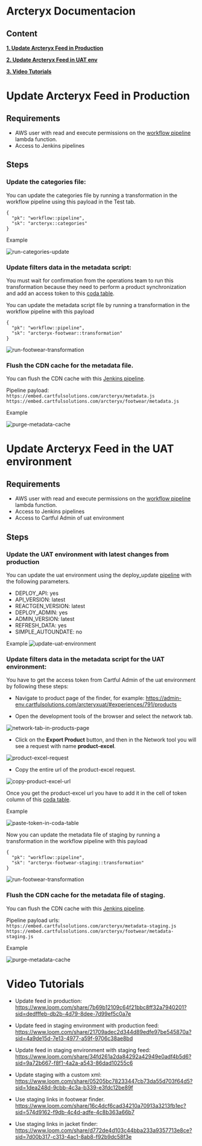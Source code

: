 # Arcteryx Documentacion

## Content
**[1. Update Arcteryx Feed in Production](#update-arcteryx-feed-in-production)**

**[2. Update Arcteryx Feed in UAT env](#update-arcteryx-feed-in-the-uat-environment)**

**[3. Video Tutorials](#video-tutorials)**

# Update Arcteryx Feed in Production

## Requirements
* AWS user with read and execute permissions on the [workflow pipeline](https://us-east-1.console.aws.amazon.com/lambda/home?region=us-east-1#/functions/finder-workflow-pipeline-prod?tab=testing) lambda function.
* Access to Jenkins pipelines

## Steps

### Update the categories file:
You can update the categories file by running a transformation in the workflow pipeline using this payload in the Test tab.

```
{
  "pk": "workflow::pipeline",
  "sk": "arcteryx::categories"
}
```

Example

![run-categories-update](/images/run-categories-update.png)

### Update **filters** data in the metadata script:

You must wait for confirmation from the operations team to run this transformation because they need to perform a product synchronization and add an access token to this [coda table](https://coda.io/d/Arcteryx-Tokens_dAGZTy3PFp_/Arcteryx-Jacket-Footwear_suIg0MWh#_lu8TZy4Z).

You can update the metadata script file by running a transformation in the workflow pipeline with this payload

```
{
  "pk": "workflow::pipeline",
  "sk": "arcteryx-footwear::transformation"
}
```

![run-footwear-transformation](/images/run-footwear-transformation.png)


### Flush the CDN cache for the metadata file.
You can flush the CDN cache with this [Jenkins pipeline](http://jenkins.cartfulsolutions.com:8080/job/environments/job/prod/job/cache/job/purge/).

Pipeline payload:
`https://embed.cartfulsolutions.com/arcteryx/metadata.js`
`https://embed.cartfulsolutions.com/arcteryx/footwear/metadata.js`

Example

![purge-metadata-cache](/images/purge-metadata-cache.png)


# Update Arcteryx Feed in the UAT environment

## Requirements
* AWS user with read and execute permissions on the [workflow pipeline](https://us-east-1.console.aws.amazon.com/lambda/home?region=us-east-1#/functions/finder-workflow-pipeline-prod?tab=testing) lambda function.
* Access to Jenkins pipelines
* Access to Cartful Admin of uat environment

## Steps

### Update the UAT environment with latest changes from production
You can update the uat environment using the deploy_update [pipeline](http://jenkins.cartfulsolutions.com:8080/job/environments/job/dev/job/deploy_update/build?delay=0sec) with the following parameters.

- DEPLOY_API: yes
- API_VERSION: latest
- REACTGEN_VERSION: latest
- DEPLOY_ADMIN: yes
- ADMIN_VERSION: latest
- REFRESH_DATA: yes
- SIMPLE_AUTOUNDATE: no

Example
![update-uat-environment](/images/update-uat-environment.png)

### Update **filters** data in the metadata script for the UAT environment:

You have to get the access token from Cartful Admin of the uat environment by following these steps:
- Navigate to product page of the finder, for example: https://admin-env.cartfulsolutions.com/arcteryxuat/#experiences/791/products

- Open the development tools of the browser and select the network tab.

![network-tab-in-products-page](/images/network-tab-in-products-page.png)

- Click on the **Export Product** button, and then in the Network tool you will see a request with name **product-excel**. 

![product-excel-request](/images/product-excel-request.png)

- Copy the entire url of the product-excel request.

![copy-product-excel-url](/images/copy-product-excel-request.png)

Once you get the product-excel url you have to add it in the cell of token column of this [coda table](https://coda.io/d/Arcteryx-Tokens_dAGZTy3PFp_/Arcteryx-Jacket-Footwear_suIg0MWh#_lu8TZy4Z).

Example

![paste-token-in-coda-table](/images/past-token-in-coda-table.png)

Now you can update the metadata file of staging by running a transformation in the workflow pipeline with this payload

```
{
  "pk": "workflow::pipeline",
  "sk": "arcteryx-footwear-staging::transformation"
}
```

![run-footwear-transformation](/images/run-footwear-transformation-staging.png)


### Flush the CDN cache for the metadata file of staging.
You can flush the CDN cache with this [Jenkins pipeline](http://jenkins.cartfulsolutions.com:8080/job/environments/job/prod/job/cache/job/purge/).

Pipeline payload urls:
`https://embed.cartfulsolutions.com/arcteryx/metadata-staging.js`
`https://embed.cartfulsolutions.com/arcteryx/footwear/metadata-staging.js`

Example

![purge-metadata-cache](/images/purge-cache-metadata-staging.png)


# Video Tutorials
- Update feed in production: https://www.loom.com/share/7b69b12109c64f21bbc8ff32a7940201?sid=dedfffeb-db2b-4d79-8dee-7d99ef5c0a7e

- Update feed in staging environment with production feed:
https://www.loom.com/share/21709adec2d344d89edfe97be545870a?sid=4a9de15d-7e13-4977-a59f-9706c38ae8bd

- Update feed in staging environment with staging feed:
https://www.loom.com/share/34fd261a2da84292a42949e0adf4b5d6?sid=9a72b667-f8f1-4a2a-a543-86dad10255c6

- Update staging with a custom xml: https://www.loom.com/share/05205bc78233447cb73da55d703f64d5?sid=1dea248d-9cbb-4c3a-b339-e3fdc12be89f

- Use staging links in footwear finder.
https://www.loom.com/share/16c4dcf6cad34210a70913a3213fb1ec?sid=574d9162-f9db-4c4d-adfe-4c8b363a66b7

- Use staging links in jacket finder:
https://www.loom.com/share/d772de4d103c44bba233a9357713e8ce?sid=7d00b317-c313-4ac1-8ab8-f92b9dc58f3e